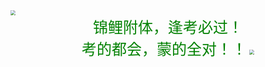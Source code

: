 

<img src="D:\myblog\ToSensitive\assets\3.jpg" style="zoom:50%;" />

<center><font face="黑体" color=green size=5>锦鲤附体，逢考必过！</font><center>
<font face="黑体" color=green size=5>考的都会，蒙的全对！！</font>

<img src="D:\myblog\ToSensitive\assets\4.jpg" style="zoom:50%;" />
